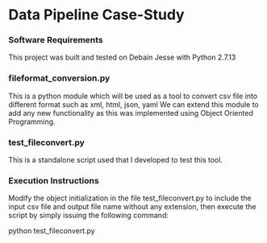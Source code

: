 # Data Pipeline Case-Study

### Software Requirements

This project was built and tested on Debain Jesse with Python 2.7.13

### fileformat_conversion.py

This is a python module which will be used as a tool to convert csv file into different format such as xml, html, json, yaml
We can extend this module to add any new functionality as this was implemented using Object Oriented Programming.

### test_fileconvert.py

This is a standalone script used that I developed to test this tool.

### Execution Instructions
Modify the object initialization in the file test_fileconvert.py to include the input csv file and output file name without 
any extension, then execute the script by simply issuing the following command:

python test_fileconvert.py

